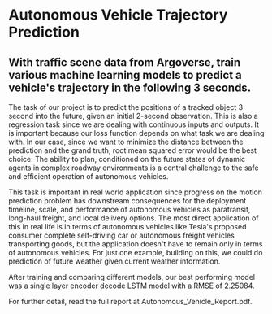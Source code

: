 # Autonomous Vehicle Trajectory Prediction 

## With traffic scene data from Argoverse, train various machine learning models to predict a vehicle's trajectory in the following 3 seconds.

The task of our project is to predict the positions of a tracked object 3 second into the future, given an initial 2-second observation. This is also a regression task since we are dealing with continuous inputs and outputs. It is important because our loss function depends on what task we are dealing with. In our case, since we want to minimize the distance between the prediction and the grand truth, root mean squared error would be the best choice. The ability to plan, conditioned on the future states of dynamic agents in complex roadway environments is a central challenge to the safe and efficient operation of autonomous vehicles. 

This task is important in real world application since progress on the motion prediction problem has downstream consequences for the deployment timeline, scale, and performance of autonomous vehicles as paratransit, long-haul freight, and local delivery options. The most direct application of this in real life is in terms of autonomous vehicles like Tesla's proposed consumer complete self-driving car or autonomous freight vehicles transporting goods, but the  application doesn't have to remain only in terms of autonomous vehicles. For just one example, building on this, we could do prediction of future weather given current weather information. 

After training and comparing different models, our best performing model was a single layer encoder decode LSTM model with a RMSE of 2.25084.

For further detail, read the full report at Autonomous_Vehicle_Report.pdf.
